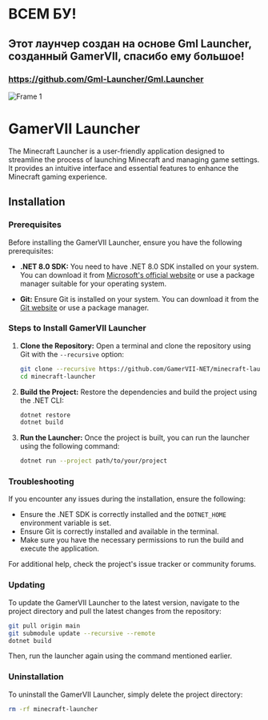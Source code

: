 # ВСЕМ БУ!
## Этот лаунчер создан на основе Gml Launcher, созданный GamerVII, спасибо ему большое!
### https://github.com/Gml-Launcher/Gml.Launcher

![Frame 1](https://github.com/GamerVII-NET/minecraft-launcher/assets/111225722/e0a5035b-6898-4579-b8b5-0fcf1cd93ca6)

GamerVII Launcher
=======
The Minecraft Launcher is a user-friendly application designed to streamline the process of launching Minecraft and managing game settings. It provides an intuitive interface and essential features to enhance the Minecraft gaming experience.

## Installation

### Prerequisites

Before installing the GamerVII Launcher, ensure you have the following prerequisites:

- **.NET 8.0 SDK:** You need to have .NET 8.0 SDK installed on your system. You can download it
  from [Microsoft's official website](https://dotnet.microsoft.com/download/dotnet/8.0) or use a package manager
  suitable for your operating system.

- **Git:** Ensure Git is installed on your system. You can download it from
  the [Git website](https://git-scm.com/downloads) or use a package manager.

### Steps to Install GamerVII Launcher

1. **Clone the Repository:**
   Open a terminal and clone the repository using Git with the `--recursive` option:
   ```bash
   git clone --recursive https://github.com/GamerVII-NET/minecraft-launcher.git
   cd minecraft-launcher
   ```

2. **Build the Project:**
   Restore the dependencies and build the project using the .NET CLI:
   ```bash
   dotnet restore
   dotnet build
   ```

3. **Run the Launcher:**
   Once the project is built, you can run the launcher using the following command:
   ```bash
   dotnet run --project path/to/your/project
   ```

### Troubleshooting

If you encounter any issues during the installation, ensure the following:

- Ensure the .NET SDK is correctly installed and the `DOTNET_HOME` environment variable is set.
- Ensure Git is correctly installed and available in the terminal.
- Make sure you have the necessary permissions to run the build and execute the application.

For additional help, check the project's issue tracker or community forums.

### Updating

To update the GamerVII Launcher to the latest version, navigate to the project directory and pull the latest changes
from the repository:

```bash
git pull origin main
git submodule update --recursive --remote
dotnet build
```

Then, run the launcher again using the command mentioned earlier.

### Uninstallation

To uninstall the GamerVII Launcher, simply delete the project directory:

```bash
rm -rf minecraft-launcher
```

